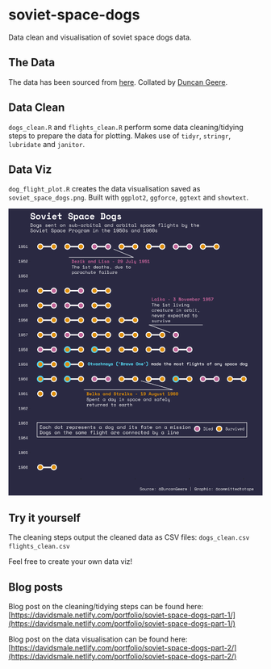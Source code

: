 # soviet-space-dogs
Data clean and visualisation of soviet space dogs data.

## The Data
The data has been sourced from [here](https://airtable.com/universe/expG3z2CFykG1dZsp/sovet-space-dogs). Collated by [Duncan Geere](https://twitter.com/duncangeere).

## Data Clean
`dogs_clean.R` and `flights_clean.R` perform some data cleaning/tidying steps to prepare the data for plotting. Makes use of `tidyr`, `stringr`, `lubridate` and `janitor`.

## Data Viz
`dog_flight_plot.R` creates the data visualisation saved as `soviet_space_dogs.png`. Built with `ggplot2`, `ggforce`, `ggtext` and `showtext`.

<img src="soviet_space_dogs.png" width="600px">

## Try it yourself
The cleaning steps output the cleaned data as CSV files:
`dogs_clean.csv`
`flights_clean.csv`

Feel free to create your own data viz!

## Blog posts
Blog post on the cleaning/tidying steps can be found here:
[https://davidsmale.netlify.com/portfolio/soviet-space-dogs-part-1/](https://davidsmale.netlify.com/portfolio/soviet-space-dogs-part-1/)

Blog post on the data visualisation can be found here:
[https://davidsmale.netlify.com/portfolio/soviet-space-dogs-part-2/](https://davidsmale.netlify.com/portfolio/soviet-space-dogs-part-2/)



